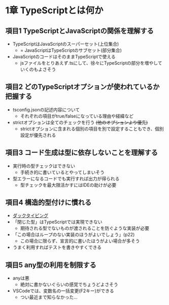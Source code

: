 # 1章 TypeScriptとは何か

## 項目1 TypeScriptとJavaScriptの関係を理解する

- TypeScriptはJavaScriptのスーパーセット(上位集合)
  - = JavaScriptはTypeScriptのサブセット(部分集合)
- JavaScriptのコードはそのままTypeScriptで使える
  - jsファイルをとりあえず.tsにして、徐々にTypeScriptの部分を増やしていくのもよさそう

## 項目2 どのTypeScriptオプションが使われているか把握する

- tsconfig.jsonの記述内容について
  - それぞれの項目がtrue/falseになっている理由や経緯など
- strictオプションは全てのチェックを行う ~~(他のオプションより優先)~~
  - strictオプションに含まれる個別の項目を別で設定することもでき、個別設定が優先される

## 項目3 コード生成は型に依存しないことを理解する

- 実行時の型チェックはできない
  - 手続き的に書いているとやってしまいそう
- 型エラーになるコードでも実行すれば出力が得られる
  - 型チェックを最大限活かすにはIDEの助けが必要

## 項目4 構造的型付けに慣れる

- [ダックタイピング](https://ja.wikipedia.org/wiki/%E3%83%80%E3%83%83%E3%82%AF%E3%83%BB%E3%82%BF%E3%82%A4%E3%83%94%E3%83%B3%E3%82%B0)
- 「閉じた型」はTypeScriptでは実現できない
  - 期待される型でないものが渡されることを防ぐような実装が必要
- 「この場合はループのない実装のほうがよいでしょう」(p22)
  - この場合に限らず、宣言的に書いたほうがよい場合が多そう
- うまく利用すればテストを書きやすくできる

## 項目5 any型の利用を制限する

- anyは悪
  - 絶対に書かないぐらいの感覚でちょうどよさそう
- VSCodeでは、変数名の一括変更(F2キー)ができる
  - つい最近まで知らなかった…
